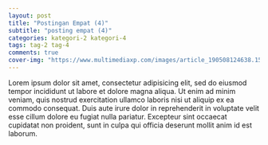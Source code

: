 ```yaml
---  
layout: post
title: "Postingan Empat (4)"
subtitle: "posting empat (4)"
categories: kategori-2 kategori-4
tags: tag-2 tag-4
comments: true
cover-img: "https://www.multimediaxp.com/images/article_190508124638.1557333998.jpg"
---  
```

  
Lorem ipsum dolor sit amet, consectetur adipisicing elit, sed do eiusmod tempor incididunt ut labore et dolore magna aliqua. Ut enim ad minim veniam, quis nostrud exercitation ullamco laboris nisi ut aliquip ex ea commodo consequat. Duis aute irure dolor in reprehenderit in voluptate velit esse cillum dolore eu fugiat nulla pariatur. Excepteur sint occaecat cupidatat non proident, sunt in culpa qui officia deserunt mollit anim id est laborum.
